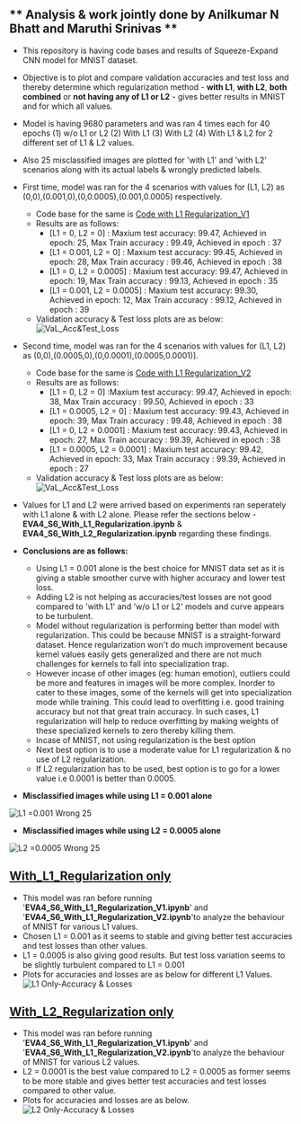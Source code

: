 ** Analysis & work jointly done by Anilkumar N Bhatt and Maruthi Srinivas **
----------------------------------------------------------------------------

- This repository is having code bases and results of Squeeze-Expand CNN model for MNIST dataset.
- Objective is to plot and compare validation accuracies and test loss and thereby determine which regularization method - **with L1**, **with L2**, **both combined** or **not having any of L1 or L2** - gives better results in MNIST and for which all values.
- Model is having 9680 parameters and was ran 4 times each for 40 epochs (1) w/o L1 or L2 (2) With L1 (3) With L2 (4) With L1 & L2 for 2 different set of L1 & L2 values.
- Also 25 misclassified images are plotted for 'with L1' and 'with L2' scenarios along with its actual labels & wrongly predicted labels.
- First time, model was ran for the 4 scenarios with values for (L1, L2) as (0,0),(0.001,0),(0,0.0005),(0.001,0.0005) respectively.
  - Code base for the same is [Code with L1 Regularization_V1](EVA4_S6_Regularization_V1.ipynb)
  - Results are as follows:
      - [L1 = 0, L2 = 0] : Maxium test accuracy: 99.47, Achieved in epoch: 25, Max Train accuracy : 99.49, Achieved in epoch : 37
      - [L1 = 0.001, L2 = 0] : Maxium test accuracy: 99.45, Achieved in epoch: 28, Max Train accuracy : 99.46, Achieved in epoch : 38
      - [L1 = 0, L2 = 0.0005] : Maxium test accuracy: 99.47, Achieved in epoch: 19, Max Train accuracy : 99.13, Achieved in epoch : 35
      - [L1 = 0.001, L2 = 0.0005] : Maxium test accuracy: 99.30, Achieved in epoch: 12, Max Train accuracy : 99.12, Achieved in epoch : 39
  - Validation accuracy & Test loss plots are as below:
  ![VaL_Acc&Test_Loss](https://github.com/anilbhatt1/Deep_Learning_EVA4_Phase1/blob/master/S6-L1_L2Regularization/Val_Test%20Accuracies.png)
- Second time, model was ran for the 4 scenarios with values for (L1, L2) as (0,0),(0.0005,0),(0,0.0001),(0.0005,0.0001)].
  - Code base for the same is [Code with L1 Regularization_V2](EVA4_S6_Regularization_V2.ipynb)
  - Results are as follows:
      - [L1 = 0, L2 = 0] :Maxium test accuracy: 99.47, Achieved in epoch: 38, Max Train accuracy : 99.50, Achieved in epoch : 33
      - [L1 = 0.0005, L2 = 0] : Maxium test accuracy: 99.43, Achieved in epoch: 39, Max Train accuracy : 99.48, Achieved in epoch : 38
      - [L1 = 0, L2 = 0.0001] : Maxium test accuracy: 99.43, Achieved in epoch: 27, Max Train accuracy : 99.39, Achieved in epoch : 38
      - [L1 = 0.0005, L2 = 0.0001] : Maxium test accuracy: 99.42, Achieved in epoch: 33, Max Train accuracy : 99.39, Achieved in epoch : 27
  - Validation accuracy & Test loss plots are as below:
  ![VaL_Acc&Test_Loss](https://github.com/anilbhatt1/Deep_Learning_EVA4_Phase1/blob/master/S6-L1_L2Regularization/Val_Test%20Accuracies_Final%20L1_L2%20Model_V2.png)
- Values for L1 and L2 were arrived based on experiments ran seperately with L1 alone & with L2 alone. Please refer the sections below - **EVA4_S6_With_L1_Regularization.ipynb** & **EVA4_S6_With_L2_Regularization.ipynb** regarding these findings.
- **Conclusions are as follows:**
  - Using L1 = 0.001 alone is the best choice for MNIST data set as it is giving a stable smoother curve with higher accuracy and lower test loss.
  - Adding L2 is not helping as accuracies/test losses are not good compared to 'with L1' and 'w/o L1 or L2' models and curve appears to be turbulent.
  - Model without regularization is performing better than model with regularization. This could be because MNIST is a straight-forward dataset. Hence regularization won't do much improvement because kernel values easily gets generalized and there are not much challenges for kernels to fall into specialization trap. 
  - However incase of other images (eg: human emotion), outliers could be more and features in images will be more complex. Inorder to cater to these images, some of the kernels will get into specialization mode while training. This could lead to overfitting i.e. good training accuracy but not that great train accuracy. In such cases, L1 regularization will help to reduce overfitting by making weights of these specialized kernels to zero thereby killing them.
  - Incase of MNIST, not using regularization is the best option
  - Next best option is to use a moderate value for L1 regularization & no use of L2 regularization.
  - If L2 regularization has to be used, best option is to go for a lower value i.e 0.0001 is better than 0.0005.
  
 - **Misclassified images while using L1 = 0.001 alone**

![L1 =0.001 Wrong 25](https://github.com/anilbhatt1/Deep_Learning_EVA4_Phase1/blob/master/S6-L1_L2Regularization/25%20Misclassied%20Images_With%20L1%3D0.001.png)

 - **Misclassified images while using L2 = 0.0005 alone**
 
 ![L2 =0.0005 Wrong 25](https://github.com/anilbhatt1/Deep_Learning_EVA4_Phase1/blob/master/S6-L1_L2Regularization/25%20Misclassied%20Images_With%20L2%3D0.0005.png)
 
[With_L1_Regularization only](EVA4_S6_With_L1_Regularization.ipynb)
------------------------------------
- This model was ran before running '**EVA4_S6_With_L1_Regularization_V1.ipynb**' and '**EVA4_S6_With_L1_Regularization_V2.ipynb**'to analyze the behaviour of MNIST for various L1 values.
- Chosen L1 = 0.001 as it seems to stable and giving better test accuracies and test losses than other values.
- L1 = 0.0005 is also giving good results. But test loss variation seems to be slightly turbulent compared to L1 = 0.001
- Plots for accuracies and losses are as below for different L1 Values.
![L1 Only-Accuracy & Losses](https://github.com/anilbhatt1/Deep_Learning_EVA4_Phase1/blob/master/S6-L1_L2Regularization/Val%20Accuracy_Losses%20for%20diff%20L1%20values.png)

[With_L2_Regularization only](EVA4_S6_With_L2_Regularization.ipynb)
------------------------------------
- This model was ran before running '**EVA4_S6_With_L1_Regularization_V1.ipynb**' and '**EVA4_S6_With_L1_Regularization_V2.ipynb**'to analyze the behaviour of MNIST for various L2 values.
- L2 = 0.0001 is the best value compared to L2 = 0.0005 as former seems to be more stable and gives better test accuracies and test losses compared to other value.
- Plots for accuracies and losses are as below.
![L2 Only-Accuracy & Losses](https://github.com/anilbhatt1/Deep_Learning_EVA4_Phase1/blob/master/S6-L1_L2Regularization/Val%20Accuracy_Losses%20for%20diff%20L2%20values.png)
